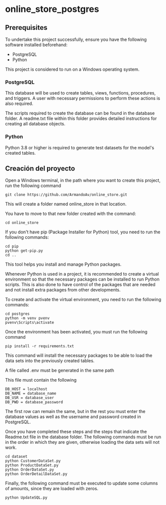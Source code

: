 # online_store_postgres

## Prerequisites

To undertake this project successfully, ensure you have the following software installed beforehand:

- PostgreSQL
- Python

This project is considered to run on a Windows operating system.

### PostgreSQL

This database will be used to create tables, views, functions, procedures, and triggers. A user with necessary permissions to perform these actions is also required.

The scripts required to create the database can be found in the database folder. A readme.txt file within this folder provides detailed instructions for creating all database objects.

### Python

Python 3.8 or higher is required to generate test datasets for the model's created tables.

## Creación del proyecto

Open a Windows terminal, in the path where you want to create this project, run the following command

```
git clone https://github.com/ArmandoAv/online_store.git
```

This will create a folder named online_store in that location.

You have to move to that new folder created with the command:

```
cd online_store
```

If you don't have pip (Package Installer for Python) tool, you need to run the following commands:

```
cd pip
python get-pip.py
cd ..
```

This tool helps you install and manage Python packages.

Whenever Python is used in a project, it is recommended to create a virtual environment so that the necessary packages can be installed to run Python scripts. This is also done to have control of the packages that are needed and not install extra packages from other developments.

To create and activate the virtual environment, you need to run the following commands:

```
cd postgres
python -m venv pvenv
pvenv\Scripts\activate

```

Once the environment has been activated, you must run the following command

```
pip install -r requirements.txt
```

This command will install the necessary packages to be able to load the data sets into the previously created tables.

A file called .env must be generated in the same path

This file must contain the following

```
DB_HOST = localhost
DB_NAME = database_name
DB_USR = database_user
DB_PWD = database_password
```

The first row can remain the same, but in the rest you must enter the database values ​​as well as the username and password created in PostgreSQL.

Once you have completed these steps and the steps that indicate the Readme.txt file in the database folder. The following commands must be run in the order in which they are given, otherwise loading the data sets will not work.

```
cd dataset
python CustomerDataSet.py
python ProductDataSet.py
python OrderDataSet.py
python OrderDetailDataSet.py
```

Finally, the following command must be executed to update some columns of amounts, since they are loaded with zeros.

```
python UpdateSQL.py
```
